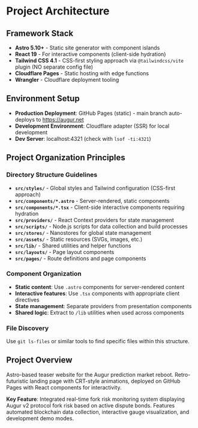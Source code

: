 # Project Architecture

## Framework Stack
- **Astro 5.10+** - Static site generator with component islands
- **React 19** - For interactive components (client-side hydration)
- **Tailwind CSS 4.1** - CSS-first styling approach via `@tailwindcss/vite` plugin (NO separate config file)
- **Cloudflare Pages** - Static hosting with edge functions
- **Wrangler** - Cloudflare deployment tooling

## Environment Setup
- **Production Deployment**: GitHub Pages (static) - main branch auto-deploys to https://augur.net
- **Development Environment**: Cloudflare adapter (SSR) for local development
- **Dev Server**: localhost:4321 (check with `lsof -ti:4321`)

## Project Organization Principles

### Directory Structure Guidelines
- **`src/styles/`** - Global styles and Tailwind configuration (CSS-first approach)
- **`src/components/*.astro`** - Server-rendered, static components
- **`src/components/*.tsx`** - Client-side interactive components requiring hydration
- **`src/providers/`** - React Context providers for state management
- **`src/scripts/`** - Node.js scripts for data collection and build processes
- **`src/stores/`** - Nanostores for global state management
- **`src/assets/`** - Static resources (SVGs, images, etc.)
- **`src/lib/`** - Shared utilities and helper functions
- **`src/layouts/`** - Page layout components
- **`src/pages/`** - Route definitions and page components

### Component Organization
- **Static content**: Use `.astro` components for server-rendered content
- **Interactive features**: Use `.tsx` components with appropriate client directives
- **State management**: Separate providers from presentation components
- **Shared logic**: Extract to `/lib` utilities when used across components

### File Discovery
Use `git ls-files` or similar tools to find specific files within this structure.

## Project Overview
Astro-based teaser website for the Augur prediction market reboot. Retro-futuristic landing page with CRT-style animations, deployed on GitHub Pages with React components for interactivity.

**Key Feature**: Integrated real-time fork risk monitoring system displaying Augur v2 protocol fork risk based on active dispute bonds. Features automated blockchain data collection, interactive gauge visualization, and development demo modes.
